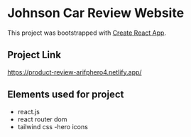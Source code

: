# Johnson Car Review Website

This project was bootstrapped with [Create React App](https://github.com/facebook/create-react-app).

## Project Link

https://product-review-arifphero4.netlify.app/

## Elements used for project

- react.js
- react router dom
- tailwind css
  -hero icons
